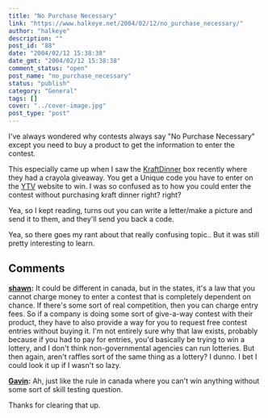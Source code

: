 ```yaml
---
title: "No Purchase Necessary"
link: "https://www.halkeye.net/2004/02/12/no_purchase_necessary/"
author: "halkeye"
description: ""
post_id: "88"
date: "2004/02/12 15:38:38"
date_gmt: "2004/02/12 15:38:38"
comment_status: "open"
post_name: "no_purchase_necessary"
status: "publish"
category: "General"
tags: []
cover: "../cover-image.jpg"
post_type: "post"
---
```


I've always wondered why contests always say "No Purchase Necessary" except you need to buy a product to get the information to enter the contest.

This especially came up when I saw the [KraftDinner](http://www.kraftcanada.com/) box recently where they had a crayola giveaway. You get a Unique code you have to enter on the [YTV](http://www.ytv.com) website to win. I was so confused as to how you could enter the contest without purchasing kraft dinner right? right?

Yea, so I kept reading, turns out you can write a letter/make a picture and send it to them, and they'll send you back a code.

Yea, so there goes my rant about that really confusing topic.. But it was still pretty interesting to learn.

## Comments

**[shawn](#53 "2004-02-15 21:29:35"):** It could be different in canada, but in the states, it's a law that you cannot charge money to enter a contest that is completely dependent on chance. If there's some sort of real competition, then you can charge entry fees. So if a company is doing some sort of give-a-way contest with their product, they have to also provide a way for you to request free contest entries without buying it. I'm not entirely sure why that law exists, probably because if you had to pay for entries, you'd basically be trying to win a lottery, and I don't think non-governmental agencies can run lotteries. But then again, aren't raffles sort of the same thing as a lottery? I dunno. I bet I could look it up if I wasn't so lazy.

**[Gavin](#54 "2004-02-15 22:14:50"):** Ah, just like the rule in canada where you can't win anything without some sort of skill testing question.

Thanks for clearing that up.

